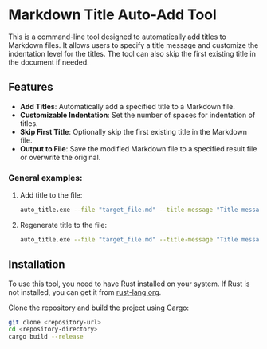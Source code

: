 # Markdown Title Auto-Add Tool

This is a command-line tool designed to automatically add titles to Markdown files. It allows users to specify a title message and customize the indentation level for the titles. The tool can also skip the first existing title in the document if needed.

## Features

- **Add Titles**: Automatically add a specified title to a Markdown file.
- **Customizable Indentation**: Set the number of spaces for indentation of titles.
- **Skip First Title**: Optionally skip the first existing title in the Markdown file.
- **Output to File**: Save the modified Markdown file to a specified result file or overwrite the original.

### General examples:
1. Add title to the file:
    ```bash
    auto_title.exe --file "target_file.md" --title-message "Title message:"
    ```
0. Regenerate title to the file:
    ```bash
    auto_title.exe --file "target_file.md" --title-message "Title message:" --skip-first-title
    ```

## Installation

To use this tool, you need to have Rust installed on your system. If Rust is not installed, you can get it from [rust-lang.org](https://www.rust-lang.org/).

Clone the repository and build the project using Cargo:

```bash
git clone <repository-url>
cd <repository-directory>
cargo build --release
```
